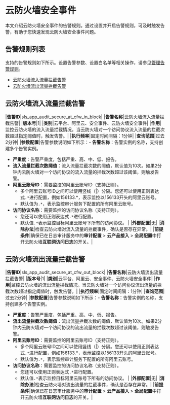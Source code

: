 # 云防火墙安全事件

本文介绍云防火墙安全事件的告警规则。通过设置并开启告警规则，可及时触发告警，有助于您快速发现云防火墙安全事件问题。

## 告警规则列表

支持的告警规则如下所示。设置告警参数、设置白名单等相关操作，请参见[管理告警规则](/cn.zh-CN/应用中心（App）/日志审计服务/告警/管理告警规则.md)。

-   [云防火墙流入流量拦截告警](#section_rno_1r3_akd)
-   [云防火墙流出流量拦截告警](#section_dmz_yng_e69)

## 云防火墙流入流量拦截告警

|**告警ID**|sls\_app\_audit\_secure\_at\_cfw\_in\_block|
|**告警名称**|云防火墙流入流量拦截告警|
|**版本号**|1|
|**类别**|云平台、阿里云、安全事件、云防火墙安全事件|
|**作用**|监控云防火墙的流入流量拦截情况。当云防火墙对一个访问协议流入流量的拦截次数超过指定阈值时，触发告警。|
|**执行频率**|固定时间间隔：1分钟|
|**查询范围**|过去2分钟|
|**参数配置**|告警参数说明如下所示：-   **告警名称**：告警实例的名称，支持创建多个告警实例。
-   **严重度**：告警严重度，包括严重、高、中、低、报告。
-   **流入流量拦截次数阈值**：流入流量拦截次数的阈值，默认值为10次。如果2分钟内云防火墙对一个访问协议的流入流量的拦截次数超过该阈值，则触发告警。
-   **阿里云账号ID**：需要监控的阿里云账号ID（支持正则）。
    -   多个阿里云账号ID之间可以使用竖线（\|）分隔。您还可以使用正则表达式`.*`进行配置，例如156133.\*，表示监控以156133开头的阿里云账号。
    -   默认值为`.*`，表示监控审计服务下配置的所有阿里云账号。
-   **访问协议名称**：需要监控的访问协议名称（支持正则）。
    -   您还可以使用正则表达式`.*`进行配置。
    -   默认值`.*`表示监控目标阿里云账号下所有的访问协议。 |
|**外部配置**|无|
|**消除办法**|检查云防火墙对流入流量的拦截事件，确认是否存在异常。|
|**前提条件**|确保已在日志审计服务中的**审计配置** \> **云产品接入** \> **全局配置**中打开云防火墙**互联网访问日志**的开关。|

## 云防火墙流出流量拦截告警

|**告警ID**|sls\_app\_audit\_secure\_at\_cfw\_out\_block|
|**告警名称**|云防火墙流出流量拦截告警|
|**版本号**|1|
|**类别**|云平台、阿里云、安全事件、云防火墙安全事件|
|**作用**|监控云防火墙的流出流量拦截情况。当云防火墙对一个访问协议流出流量的拦截次数超过指定阈值时，触发告警。|
|**执行频率**|固定时间间隔：1分钟|
|**查询范围**|过去2分钟|
|**参数配置**|告警参数说明如下所示：-   **告警名称**：告警实例的名称，支持创建多个告警实例。
-   **严重度**：告警严重度，包括严重、高、中、低、报告。
-   **流出流量拦截次数阈值**：流出流量拦截次数的阈值，默认值为10次。如果2分钟内云防火墙对一个访问协议的流出流量的拦截次数超过该阈值，则触发告警。
-   **阿里云账号ID**：需要监控的阿里云账号ID（支持正则）。
    -   多个阿里云账号ID之间可以使用竖线（\|）分隔。您还可以使用正则表达式`.*`进行配置，例如156133.\*，表示监控以156133开头的阿里云账号。
    -   默认值为`.*`，表示监控审计服务下配置的所有阿里云账号。
-   **访问协议名称**：需要监控的访问协议名称（支持正则）。
    -   您还可以使用正则表达式`.*`进行配置。
    -   默认值`.*`表示监控目标阿里云账号下所有的访问协议。 |
|**外部配置**|无|
|**消除办法**|检查云防火墙对流出流量的拦截事件，确认是否存在异常。|
|**前提条件**|确保已在日志审计服务中的**审计配置** \> **云产品接入** \> **全局配置**中打开云防火墙**互联网访问日志**的开关。|

